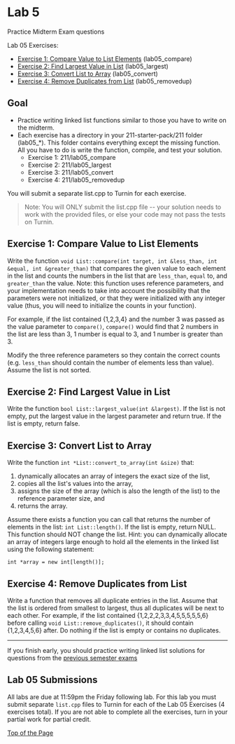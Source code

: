 # Lab 5

Practice Midterm Exam questions<br>

Lab 05 Exercises:
* [Exercise 1: Compare Value to List Elements](#exercise-1-compare-value-to-list-elements) (lab05_compare)
* [Exercise 2: Find Largest Value in List](#exercise-2-find-largest-value-in-list) (lab05_largest)
* [Exercise 3: Convert List to Array](#exercise-3-convert-list-to-array) (lab05_convert)
* [Exercise 4: Remove Duplicates from List](#exercise-4-remove-duplicates-from-list) (lab05_removedup)

## Goal

* Practice writing linked list functions similar to those you have to write on the midterm.
* Each exercise has a directory in your 211-starter-pack/211 folder (lab05_*). This folder contains everything except the missing function. All you have to do is write the function, compile, and test your solution.
  * Exercise 1:  211/lab05_compare
  * Exercise 2:  211/lab05_largest
  * Exercise 3:  211/lab05_convert
  * Exercise 4:  211/lab05_removedup<br>

You will submit a separate list.cpp to Turnin for each exercise.

> Note: You will ONLY submit the list.cpp file -- your solution needs to work with the provided files, or else your code may not pass the tests on Turnin.

## Exercise 1: Compare Value to List Elements

Write the function `void List::compare(int target, int &less_than, int &equal, int &greater_than)` that compares the given value to each element in the list and counts the numbers in the list that are `less_than`, `equal` to, and `greater_than` the value. Note: this function uses reference parameters, and your implementation needs to take into account the possibility that the parameters were not initialized, or that they were initialized with any integer value (thus, you will need to initialize the counts in your function).<br>

For example, if the list contained {1,2,3,4} and the number 3 was passed as the value parameter to `compare()`, `compare()` would find that 2 numbers in the list are less than 3, 1 number is equal to 3, and 1 number is greater than 3.<br>

Modify the three reference parameters so they contain the correct counts (e.g. `less_than` should contain the number of elements less than value).  Assume the list is not sorted.

## Exercise 2: Find Largest Value in List

Write the function `bool List::largest_value(int &largest)`. If the list is not empty, put the largest value in the largest parameter and return true. If the list is empty, return false.

## Exercise 3: Convert List to Array

Write the function `int *List::convert_to_array(int &size)` that:
1. dynamically allocates an array of integers the exact size of the list,
2. copies all the list's values into the array,
3. assigns the size of the array (which is also the length of the list) to the reference parameter size, and
4. returns the array.<br>

Assume there exists a function you can call that returns the number of elements in the list: `int List::length()`. If the list is empty, return NULL. This function should NOT change the list. Hint: you can dynamically allocate an array of integers large enough to hold all the elements in the linked list using the following statement:
```
int *array = new int[length()];
```

## Exercise 4: Remove Duplicates from List

Write a function that removes all duplicate entries in the list. Assume that the list is ordered from smallest to largest, thus all duplicates will be next to each other. For example, if the list contained {1,2,2,2,3,3,4,5,5,5,5,5,6} before calling `void List::remove_duplicates()`, it should contain {1,2,3,4,5,6} after. Do nothing if the list is empty or contains no duplicates.

***

If you finish early, you should practice writing linked list solutions for questions from the [previous semester exams](http://www.ecst.csuchico.edu/~trhenry/classes/211.s17/exams.html)

## Lab 05 Submissions

All labs are due at 11:59pm the Friday following lab. For this lab you must submit separate `list.cpp` files to Turnin for each of the Lab 05 Exercises (4 exercises total). If you are not able to complete all the exercises, turn in your partial work for partial credit.

[Top of the Page](#lab-5)
